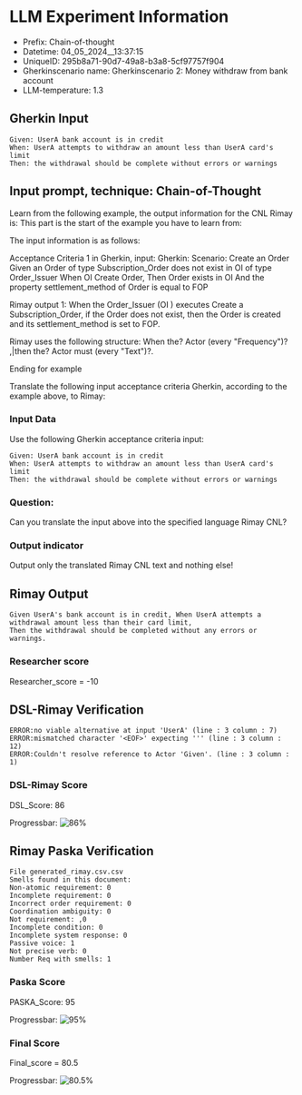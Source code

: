 

# LLM Experiment Information
* Prefix:   Chain-of-thought
* Datetime: 04_05_2024__13:37:15
* UniqueID: 295b8a71-90d7-49a8-b3a8-5cf97757f904
* Gherkinscenario name: Gherkinscenario 2: Money withdraw from bank account
* LLM-temperature: 1.3

        

## Gherkin Input
```
Given: UserA bank account is in credit
When: UserA attempts to withdraw an amount less than UserA card's limit
Then: the withdrawal should be complete without errors or warnings
```
    



## Input prompt, technique: Chain-of-Thought


Learn from the following example, the output information for the CNL Rimay is: 
This part is the start of the example you have to learn from:

The input information is as follows: 

Acceptance Criteria 1 in Gherkin, input:
Gherkin:
Scenario: Create an Order
Given an Order of type Subscription_Order does not exist in OI of type Order_Issuer 
When OI Create Order, 
Then Order exists in OI 
And the property settlement_method of Order is equal to FOP


Rimay output 1:
When the Order_Issuer (OI ) executes Create a Subscription_Order, if the Order does not exist, then the Order is created and its settlement_method is set to FOP.

Rimay uses the following structure:
When the? Actor <Action> (every "Frequency")? ,|then the? Actor must <Action> (every "Text")?.

Ending for example

Translate the following input acceptance criteria Gherkin, according to the example above, to Rimay:

        

### Input Data
Use the following Gherkin acceptance criteria input: 
```
Given: UserA bank account is in credit
When: UserA attempts to withdraw an amount less than UserA card's limit
Then: the withdrawal should be complete without errors or warnings
```

### Question:
Can you translate the input above into the specified language Rimay CNL?

### Output indicator
Output only the translated Rimay CNL text and nothing else!


## Rimay Output
```
Given UserA's bank account is in credit, When UserA attempts a withdrawal amount less than their card limit, 
Then the withdrawal should be completed without any errors or warnings.
``` 
            

### Researcher score
Researcher_score = -10




## DSL-Rimay Verification
```
ERROR:no viable alternative at input 'UserA' (line : 3 column : 7)
ERROR:mismatched character '<EOF>' expecting ''' (line : 3 column : 12)
ERROR:Couldn't resolve reference to Actor 'Given'. (line : 3 column : 1)

```
### DSL-Rimay Score
DSL_Score: 86

Progressbar: ![86%](https://progress-bar.dev/86)

            


## Rimay Paska Verification
```
File generated_rimay.csv.csv
Smells found in this document: 
Non-atomic requirement: 0
Incomplete requirement: 0
Incorrect order requirement: 0
Coordination ambiguity: 0
Not requirement: ,0
Incomplete condition: 0
Incomplete system response: 0
Passive voice: 1
Not precise verb: 0
Number Req with smells: 1

```
### Paska Score
PASKA_Score: 95

Progressbar: ![95%](https://progress-bar.dev/95)

            

### Final Score
Final_score = 80.5

Progressbar: ![80.5%](https://progress-bar.dev/80.5)

